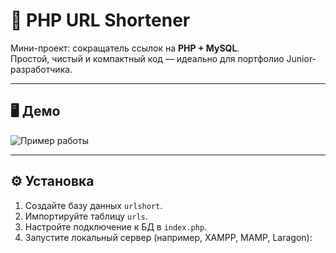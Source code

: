 # 🔗 PHP URL Shortener

Мини-проект: сокращатель ссылок на **PHP + MySQL**.  
Простой, чистый и компактный код — идеально для портфолио Junior-разработчика.

---

## 🖥 Демо

![Пример работы](https://via.placeholder.com/350x150.png?text=URL+Shortener+Demo)

---

## ⚙ Установка

1. Создайте базу данных `urlshort`.
2. Импортируйте таблицу `urls`.
3. Настройте подключение к БД в `index.php`.
4. Запустите локальный сервер (например, XAMPP, MAMP, Laragon):